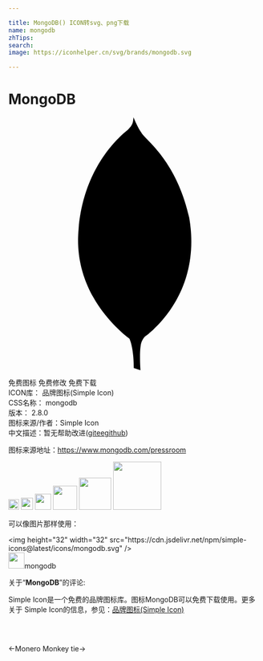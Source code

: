 ```yaml
---

title: MongoDB() ICON转svg、png下载
name: mongodb
zhTips: 
search: 
image: https://iconhelper.cn/svg/brands/mongodb.svg

---
```


# MongoDB  <small style="font-size: 60%;font-weight: 100"></small>

<div id="svg" class="svg-wrap">
<svg role="img" viewBox="0 0 24 24" xmlns="http://www.w3.org/2000/svg"><title>MongoDB icon</title><path d="M17.18 9.518c-1.263-5.56-4.242-7.387-4.562-8.086C12.266.939 11.885 0 11.885 0c-.002.019-.004.031-.005.049v.013h-.001c-.002.015-.003.025-.004.039v.015h-.002c0 .01-.002.018-.002.026v.026h-.003c-.001.008-.001.018-.003.025v.021h-.002c0 .007 0 .015-.002.021v.02h-.002c0 .01-.001.022-.002.032v.002c-.003.017-.006.034-.009.05v.008h-.002c-.001.004-.003.008-.003.012v.017h-.003v.022h-.005v.018h-.005v.021h-.004v.019h-.004v.017h-.006v.014h-.004v.018h-.004v.014h-.005v.013H11.8v.015h-.004c-.001.001-.001.003-.001.004v.01h-.003c-.001.002-.001.004-.001.006v.006h-.002c-.001.003-.002.008-.002.01-.003.007-.007.014-.01.021v.002c-.002.002-.004.005-.005.007v.008h-.004v.008h-.005v.008h-.003v.01h-.006v.014h-.004v.004h-.004v.008h-.004v.011h-.004v.008h-.006v.011h-.004v.008h-.005v.008h-.003v.01h-.005v.008h-.004v.006h-.004v.008h-.006V.76h-.004v.006h-.005v.008h-.004v.011h-.005v.004h-.003v.008h-.006v.004h-.004v.01h-.004v.004h-.004v.008h-.005v.006h-.003l-.002.004v.004h-.002c-.001.002-.002.002-.002.004v.001h-.001c-.001.003-.002.005-.004.007v.003h-.001c-.005.006-.008.012-.012.018v.001c-.002.002-.007.006-.009.01v.002h-.001c-.001.001-.003.002-.003.003v.003h-.002l-.003.003v.001h-.001c0 .001-.002.002-.003.004v.004h-.003l-.002.002v.002h-.002c0 .002-.002.002-.002.003v.003h-.004c0 .001-.001.002-.002.003V.92h-.003v.004h-.004V.93h-.004v.008h-.005V.93h-.005v.004h-.004V.94h-.005v.008h-.005v.004h-.004v.006h-.004v.004h-.004V.97h-.006v.004h-.004V.98h-.005v.004h-.004v.005h-.005v.01h-.002v.004h-.006v.005h-.004v.002h-.004v.004h-.005v.01h-.004v.004h-.005v.004h-.004v.006h-.005v.004h-.005v.004h-.004v.004h-.004v.01h-.004v.005h-.006v.004h-.004v.004h-.005v.006h-.004v.004h-.005v.007h-.004v.004h-.006V1.1h-.002v.004h-.004v.004h-.005v.004h-.004v.006h-.005v.004h-.003c-.001.001-.001.002-.001.002v.002h-.002l-.004.004s-.002.002-.004.003v.006h-.004v.005h-.004v.004h-.004v.004h-.003l-.003.003v.003h-.002l-.002.002v.003h-.002c-.005.006-.007.01-.014.016-.002.002-.008.007-.012.01-.012.008-.027.021-.039.032-.008.005-.016.012-.022.017v.001h-.001c-.016.013-.031.025-.049.039v.001c-.024.02-.047.039-.074.062V1.34h-.002c-.057.047-.117.1-.186.159V1.5h-.001c-.169.148-.37.338-.595.568l-.015.015-.004.004C9 3.494 6.857 6.426 6.631 11.164c-.02.392-.016.773.006 1.144v.009c.109 1.867.695 3.461 1.428 4.756v.001c.292.516.607.985.926 1.405v.001c1.102 1.455 2.227 2.317 2.514 2.526.441 1.023.4 2.779.4 2.779l.644.215s-.131-1.701.053-2.522c.057-.257.192-.476.349-.662.106-.075.42-.301.797-.645.018-.019.028-.036.044-.054 1.521-1.418 4.362-4.91 3.388-10.599z"/></svg>
</div>
<detail full-name='mongodb'></detail>

<div class="detail-page">
<p>
<span><span class="badge-success badge">免费图标</span> <span class="badge-success badge">免费修改</span>  <span class="badge-success badge">免费下载</span> </span>
<br/>
<span>
ICON库：
<span class="badge-secondary badge">品牌图标(Simple Icon)</span> 
</span>
<br/>
<span>
CSS名称：
<span class="badge-secondary badge">mongodb</span> 
</span>

<br/>
<span>
版本：
<span class="badge-secondary badge">2.8.0</span> 
</span>
<br/>
<span>图标来源/作者：<span class="badge-light badge">Simple Icon</span></span> 
<br/>
<span class="zh-detail">中文描述：暂无<span class="help-link"><span>帮助改进</span>(<a href="https://gitee.com/liuwave/icon-helper/edit/master/json/brands/mongodb.json" target="_blank" rel="noopener noreferrer">gitee</a><a href="https://github.com/liuwave/icon-helper/edit/master/json/brands/mongodb.json" target="_blank" rel="noopener noreferrer">github</a></span>)</span><br/>
</p>
</div><div class="description description alert alert-light"><p>图标来源地址：<a href="https://www.mongodb.com/pressroom" target="_blank" rel="noopener noreferrer">https://www.mongodb.com/pressroom</a></p></div>
<div class="alert alert-dark">
<img height="21" width="21" src="https://cdn.jsdelivr.net/npm/simple-icons@latest/icons/mongodb.svg" />
<img height="24" width="24" src="https://cdn.jsdelivr.net/npm/simple-icons@latest/icons/mongodb.svg" />
<img height="32" width="32" src="https://cdn.jsdelivr.net/npm/simple-icons@latest/icons/mongodb.svg" />
<img height="48" width="48" src="https://cdn.jsdelivr.net/npm/simple-icons@latest/icons/mongodb.svg" />
<img height="64" width="64" src="https://cdn.jsdelivr.net/npm/simple-icons@latest/icons/mongodb.svg" />
<img height="96" width="96" src="https://cdn.jsdelivr.net/npm/simple-icons@latest/icons/mongodb.svg" />

</div>
<div>
  <p>可以像图片那样使用：    
  </p>
  <div class="alert alert-primary" style="font-size: 14px">
    &lt;img height="32" width="32" src="https://cdn.jsdelivr.net/npm/simple-icons@latest/icons/mongodb.svg" /&gt;
    <copy-btn content='<img height="32" width="32" src="https://cdn.jsdelivr.net/npm/simple-icons@latest/icons/mongodb.svg" />'></copy-btn>
  </div>
  <div class="alert alert-secondary">
    <img height="32" width="32" src="https://cdn.jsdelivr.net/npm/simple-icons@latest/icons/mongodb.svg" />mongodb
    <copy-btn content="mongodb" btn-title="复制图标名称"></copy-btn>
  </div>
</div>
<div class="icon-detail__container">
<p>关于“<b>MongoDB</b>”的评论:</p>
</div>
<Vssue title="关于“MongoDB”的评论" />
<div><p>Simple Icon是一个免费的品牌图标库。图标MongoDB可以免费下载使用。更多关于  Simple Icon的信息，参见：<a target="_blank" href="https://iconhelper.cn/brands.html">品牌图标(Simple Icon)</a>
</p></div>


<div style="padding:2rem 0 " class="page-nav"><p class="inner"><span class="prev">←<router-link to="/icon/monero.html">Monero</router-link></span> <span class="next"><router-link to="/icon/monkey-tie.html">Monkey tie</router-link>→</span></p></div>
